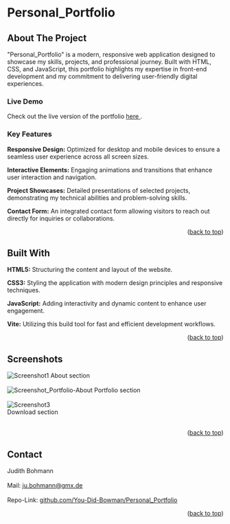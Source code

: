 # Personal_Portfolio

## About The Project
"Personal_Portfolio" is a modern, responsive web application designed to showcase my skills, projects, and professional journey. Built with HTML, CSS, and JavaScript, this portfolio highlights my expertise in front-end development and my commitment to delivering user-friendly digital experiences.

### Live Demo
Check out the live version of the portfolio <a href="https://by-judith-bohmann.com/"> here </a>.

### Key Features
**Responsive Design:** Optimized for desktop and mobile devices to ensure a seamless user experience across all screen sizes.

**Interactive Elements:** Engaging animations and transitions that enhance user interaction and navigation.

**Project Showcases:** Detailed presentations of selected projects, demonstrating my technical abilities and problem-solving skills.

**Contact Form:** An integrated contact form allowing visitors to reach out directly for inquiries or collaborations.

<p align="right">(<a href="#readme-top">back to top</a>)</p>


## Built With
**HTML5:** Structuring the content and layout of the website.

**CSS3:** Styling the application with modern design principles and responsive techniques.

**JavaScript:** Adding interactivity and dynamic content to enhance user engagement.

**Vite:** Utilizing this build tool for fast and efficient development workflows.

<p align="right">(<a href="#readme-top">back to top</a>)</p>

## Screenshots
![Screenshot1](/Personal_Portfolio/ReadME-assets/Screenshot_Portfolio-About.png) 
About section
<br>
<br>
![Screenshot_Portfolio-About](/Personal_Portfolio/Screenshot_Portfolio-Portfolio.png) 
Portfolio section
<br>
<br>
![Screenshot3](/Personal_Portfolio/ReadME-assets/Screenshot_Portfolio-Downloads.png) 
<br>
Download section
<br>
<br>


<p align="right">(<a href="#readme-top">back to top</a>)</p>

<!-- ROADMAP -->
<!-- ## Roadmap


<p align="right">(<a href="#readme-top">back to top</a>)</p>
-->


<!-- CONTACT -->
## Contact

Judith Bohmann
<br><br>
Mail: ju.bohmann@gmx.de
<br><br>
Repo-Link: <a href="https://github.com/You-Did-Bowman/Personal_Portfolio">github.com/You-Did-Bowman/Personal_Portfolio</a>

<p align="right">(<a href="#readme-top">back to top</a>)</p>
